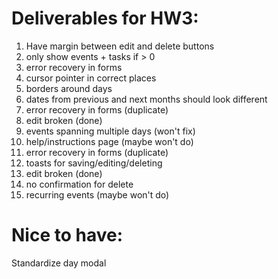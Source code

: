 # Deliverables for HW3:
1. Have margin between edit and delete buttons
2. only show events + tasks if > 0
3. error recovery in forms
4. cursor pointer in correct places
5. borders around days
6. dates from previous and next months should look different
7. error recovery in forms (duplicate)
8. edit broken (done)
9. events spanning multiple days (won't fix)
10. help/instructions page (maybe won't do)
11. error recovery in forms (duplicate)
12. toasts for saving/editing/deleting
13. edit broken (done)
14. no confirmation for delete
15. recurring events (maybe won't do)

# Nice to have:
Standardize day modal
